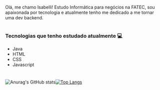  Olá, me chamo Isabelli! Estudo Informática para negócios na FATEC, sou apaixonada por tecnologia e atualmente tenho me dedicado a me tornar uma dev backend.  
 #

<h3>Tecnologias que tenho estudado atualmente  💻</h3>

<ul>
 <li>Java</li>
  <li>HTML</li>
  <li>CSS</li>
  <li>Javascript</li>
</ul>

#



![Anurag's GitHub stats](https://github-readme-stats.vercel.app/api?username=p-isabelli&show_icons=true&theme=radical)[![Top Langs](https://github-readme-stats.vercel.app/api/top-langs/?username=p-isabelli&layout=compact&theme=radical)](https://github.com/anuraghazra/github-readme-stats)


#


